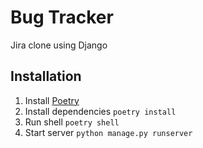 # Bug Tracker

Jira clone using Django

## Installation

1. Install [Poetry](https://python-poetry.org/)
2. Install dependencies `poetry install`
3. Run shell `poetry shell`
4. Start server `python manage.py runserver`
